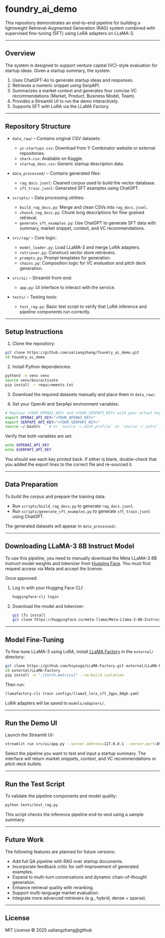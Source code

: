 # foundry_ai_demo

This repository demonstrates an end-to-end pipeline for building a lightweight Retrieval-Augmented Generation (RAG) system combined with supervised fine-tuning (SFT) using LoRA adapters on LLaMA-3.

---

## Overview

The system is designed to support venture capital (VC)-style evaluation for startup ideas. Given a startup summary, the system:

1. Uses ChatGPT-4o to generate startup ideas and responses.
2. Retrieves a numeric snippet using SerpAPI.
3. Summarizes a market context and generates four concise VC recommendations (Market, Product, Business Model, Team).
4. Provides a Streamlit UI to run the demo interactively.
5. Supports SFT with LoRA via the LLaMA Factory.

---

## Repository Structure

- `data_raw/` – Contains original CSV datasets:
  - `yc-startups.csv`: Download from Y Combinator website or external repositories.
  - `shark.csv`: Available on Kaggle.
  - `startup_desc.csv`: Generic startup description data.

- `data_processed/` – Contains generated files:
  - `rag_docs.jsonl`: Cleaned corpus used to build the vector database.
  - `sft_train.jsonl`: Generated SFT examples using ChatGPT.

- `scripts/` – Data processing utilities:
  - `build_rag_docs.py`: Merge and clean CSVs into `rag_docs.jsonl`.
  - `chunck_rag_docs.py`: Chunk long descriptions for fine-grained retrieval.
  - `generate_sft_examples.py`: Use ChatGPT to generate SFT data with summary, market snippet, context, and VC recommendations.

- `src/rag/` – Core logic:
  - `model_loader.py`: Load LLaMA-3 and merge LoRA adapters.
  - `retriever.py`: Construct vector store retrievers.
  - `prompts.py`: Prompt templates for generation.
  - `chains.py`: Composition logic for VC evaluation and pitch deck generation.

- `src/ui/` – Streamlit front-end:
  - `app.py`: UI interface to interact with the service.

- `tests/` – Testing tools:
  - `test_rag.py`: Basic test script to verify that LoRA inference and pipeline components run correctly.

---

## Setup Instructions

1. Clone the repository:

```bash
git clone https://github.com/ualiangzhang/foundry_ai_demo.git
cd foundry_ai_demo
```

2. Install Python dependencies:

```bash
python3 -m venv venv
source venv/bin/activate
pip install -r requirements.txt
```

3. Download the required datasets manually and place them in `data_raw/`.

4. Set your OpenAI and SerpApi environment variables:
```bash
# Replace <YOUR_OPENAI_KEY> and <YOUR_SERPAPI_KEY> with your actual keys
export OPENAI_API_KEY="<YOUR_OPENAI_KEY>"
export SERPAPI_API_KEY="<YOUR_SERPAPI_KEY>"
source ~/.bashrc    # or `source ~/.bash_profile` or `source ~/.zshrc`, depending on which file you edited
```
Verify that both variables are set:
```bash
echo $OPENAI_API_KEY
echo $SERPAPI_API_KEY
```
You should see each key printed back. If either is blank, double-check that you added the export lines to the correct file and re-sourced it.

---

## Data Preparation

To build the corpus and prepare the training data:

- Run `scripts/build_rag_docs.py` to generate `rag_docs.jsonl`.
- Run `scripts/generate_sft_examples.py` to generate `sft_train.jsonl` using ChatGPT.

The generated datasets will appear in `data_processed/`.

---

## Downloading LLaMA-3 8B Instruct Model

To use this pipeline, you need to manually download the Meta LLaMA-3 8B Instruct model weights and tokenizer from [Hugging Face](https://huggingface.co/meta-llama/Meta-Llama-3-8B-Instruct). You must first request access via Meta and accept the license.

Once approved:

1. Log in with your Hugging Face CLI:
   ```bash
   huggingface-cli login
   ```

2. Download the model and tokenizer:
   ```bash
   git lfs install
   git clone https://huggingface.co/meta-llama/Meta-Llama-3-8B-Instruct models/base/Meta-Llama-3-8B-Instruct
   ```
---

## Model Fine-Tuning

To fine-tune LLaMA-3 using LoRA, install [LLaMA Factory](https://github.com/hiyouga/LLaMA-Factory) in the `external/` directory:

```bash
git clone https://github.com/hiyouga/LLaMA-Factory.git external/LLaMA-Factory
cd external/LLaMA-Factory
pip install -e ".[torch,metrics]" --no-build-isolation
```

Then run:

```bash
llamafactory-cli train configs/llama3_lora_sft_2gpu_80gb.yaml
```

LoRA adapters will be saved to `models/adapters/`.

---

## Run the Demo UI

Launch the Streamlit UI:

```bash
streamlit run src/ui/app.py --server.address=127.0.0.1 --server.port=8501
```

Select the pipeline you want to test and input a startup summary. The interface will return market snippets, context, and VC recommendations or pitch deck bullets.

---

## Run the Test Script

To validate the pipeline components and model quality:

```bash
python tests/test_rag.py
```

This script checks the inference pipeline end-to-end using a sample summary.

---

## Future Work

The following features are planned for future versions:

- Add full QA pipeline with RAG over startup documents.
- Incorporate feedback critic for self-improvement of generated examples.
- Expand to multi-turn conversations and dynamic chain-of-thought generation.
- Enhance retrieval quality with reranking.
- Support multi-language market evaluation.
- Integrate more advanced retrievers (e.g., hybrid, dense + sparse).

---

## License

MIT License © 2025 ualiangzhang@github